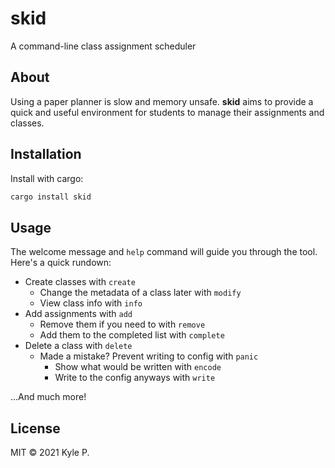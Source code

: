 # skid

A command-line class assignment scheduler

## About

Using a paper planner is slow and memory unsafe. **skid** aims to provide a quick and useful environment for students to manage their assignments and classes.

## Installation

Install with cargo:

```sh
cargo install skid
```

## Usage

The welcome message and `help` command will guide you through the tool. Here's a quick rundown:

- Create classes with `create`
  - Change the metadata of a class later with `modify`
  - View class info with `info`
- Add assignments with `add`
  - Remove them if you need to with `remove`
  - Add them to the completed list with `complete`
- Delete a class with `delete`
  - Made a mistake? Prevent writing to config with `panic`
    - Show what would be written with `encode`
    - Write to the config anyways with `write`

...And much more!

## License

MIT © 2021 Kyle P.